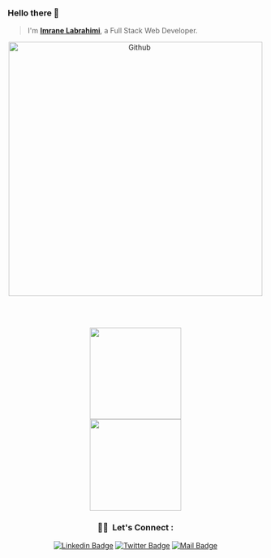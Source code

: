 ### Hello there 👋

> I'm [**Imrane Labrahimi**](https://twitter.com/Imrane_II), a Full Stack Web Developer.
  

<div align="center">

<img width="500" alt="Github" src="https://i.ibb.co/xLDxN4Z/animation-640-kulexrud.gif" />

<br/> <br/> 
  
<a href="https://github.com/labrahimiimrane/">
  <img height="180em" src="https://github-readme-stats.vercel.app/api?username=labrahimiimrane&theme=buefy&show_icons=true" />
  <br/>
  <img height="180em" src="https://github-readme-stats.vercel.app/api/top-langs/?username=labrahimiimrane&theme=buefy&layout=compact" />
</a>

<br/>

<h3> 🤝🏻 &nbsp;Let's Connect : </h3>

[![Linkedin Badge](https://img.shields.io/badge/-Imrane%20Labrahimi-blue?style=flat-square&logo=Linkedin&logoColor=white&link=https://www.linkedin.com/in/imrane-labrahimi/)](https://www.linkedin.com/in/imrane-labrahimi/)
[![Twitter Badge](https://img.shields.io/badge/-@Imrane_II-1ca0f1?style=flat-square&labelColor=1ca0f1&logo=twitter&logoColor=white&link=https://twitter.com/Imrane_II)](https://twitter.com/Imrane_II)
[![Mail Badge](https://img.shields.io/badge/-labrahimiimrane@gmail.com-8B89CC?style=flat-square&logo=Protonmail&logoColor=white&link=mailto:labrahimiimrane@gmail.com)](mailto:labrahimiimrane@gmail.com)
  
</div>  
